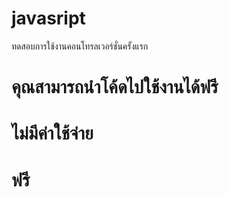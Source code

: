 # javasript
ทดสอบการใช้งานคอนโทรลเวอร์ชั่นครั้งแรก

# คุณสามารถนำโค้ดไปใช้งานได้ฟรี
# ไม่มีค่าใช้จ่าย
# ฟรี
